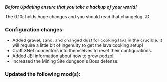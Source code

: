 ***Before Updating ensure that you take a backup of your world!***

The 0.10r holds huge changes and you should read that changelog. :D


### **__Configuration changes:__**
* Added gravel, sand, and changed dust for cooking lava in the crucible. It will require a little bit of ingenuity to get the lava cooking setup!
* Craft XNet connectors into themselves to reset their configurations.
* Added JEI information about how to grow podzol.
* Increased the Mining Site dungeon's Boss defense.

### **__Updated the following mod(s):__**
